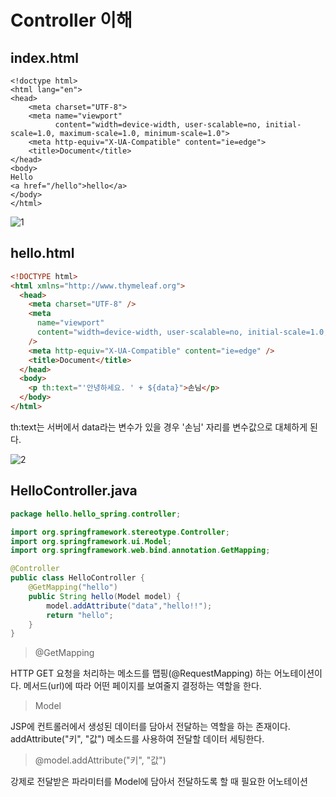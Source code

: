 # Controller 이해

## index.html

```
<!doctype html>
<html lang="en">
<head>
    <meta charset="UTF-8">
    <meta name="viewport"
          content="width=device-width, user-scalable=no, initial-scale=1.0, maximum-scale=1.0, minimum-scale=1.0">
    <meta http-equiv="X-UA-Compatible" content="ie=edge">
    <title>Document</title>
</head>
<body>
Hello
<a href="/hello">hello</a>
</body>
</html>
```

![1](https://user-images.githubusercontent.com/66400531/134464442-a922cae6-5ff0-4992-b9d6-a1531eadc34e.PNG)

## hello.html

```html
<!DOCTYPE html>
<html xmlns="http://www.thymeleaf.org">
  <head>
    <meta charset="UTF-8" />
    <meta
      name="viewport"
      content="width=device-width, user-scalable=no, initial-scale=1.0, maximum-scale=1.0, minimum-scale=1.0"
    />
    <meta http-equiv="X-UA-Compatible" content="ie=edge" />
    <title>Document</title>
  </head>
  <body>
    <p th:text="'안녕하세요. ' + ${data}">손님</p>
  </body>
</html>
```

th:text는 서버에서 data라는 변수가 있을 경우 '손님' 자리를 변수값으로 대체하게 된다.

![2](https://user-images.githubusercontent.com/66400531/134464642-c7e7bffd-0d78-4cdc-ac57-391357a75781.PNG)

## HelloController.java

```java
package hello.hello_spring.controller;

import org.springframework.stereotype.Controller;
import org.springframework.ui.Model;
import org.springframework.web.bind.annotation.GetMapping;

@Controller
public class HelloController {
    @GetMapping("hello")
    public String hello(Model model) {
        model.addAttribute("data","hello!!");
        return "hello";
    }
}
```

> @GetMapping

HTTP GET 요청을 처리하는 메소드를 맵핑(@RequestMapping) 하는 어노테이션이다. 메서드(url)에 따라 어떤 페이지를 보여줄지 결정하는 역할을 한다.

> Model

JSP에 컨트롤러에서 생성된 데이터를 담아서 전달하는 역할을 하는 존재이다.
addAttribute("키", "값") 메소드를 사용하여 전달할 데이터 세팅한다.

> @model.addAttribute("키", "값")

강제로 전달받은 파라미터를 Model에 담아서 전달하도록 할 때 필요한 어노테이션
